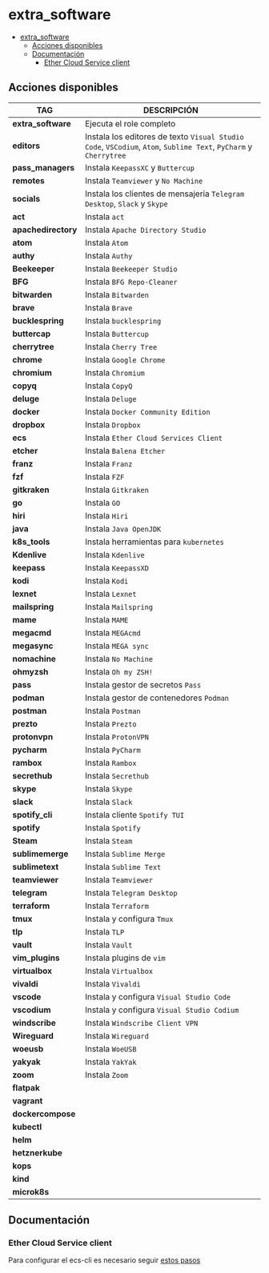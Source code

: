 # extra_software

- [extra_software](#extra_software)
  - [Acciones disponibles](#acciones-disponibles)
  - [Documentación](#documentación)
    - [Ether Cloud Service client](#ether-cloud-service-client)

## Acciones disponibles

| **TAG** | **DESCRIPCIÓN** |
|---------|-----------------|
| **extra_software** | Ejecuta el role completo |
| **editors** | Instala los editores de texto `Visual Studio Code`, `VSCodium`, `Atom`, `Sublime Text`, `PyCharm` y `Cherrytree` |
| **pass_managers** | Instala `KeepassXC` y `Buttercup` |
| **remotes** | Instala `Teamviewer` y `No Machine` |
| **socials** | Instala los clientes de mensajería `Telegram Desktop`, `Slack` y `Skype` |
| **act** | Instala `act` |
| **apachedirectory** | Instala `Apache Directory Studio` |
| **atom** | Instala `Atom` |
| **authy** | Instala `Authy` |
| **Beekeeper** | Instala `Beekeeper Studio`|
| **BFG** | Instala `BFG Repo-Cleaner` |
| **bitwarden** | Instala `Bitwarden` |
| **brave** | Instala `Brave` |
| **bucklespring** | Instala `bucklespring` |
| **buttercap** | Instala `Buttercup` |
| **cherrytree** | Instala `Cherry Tree` |
| **chrome** | Instala `Google Chrome` |
| **chromium** | Instala `Chromium` |
| **copyq** | Instala `CopyQ` |
| **deluge** | Instala `Deluge` |
| **docker** | Instala `Docker Community Edition` |
| **dropbox** | Instala `Dropbox` |
| **ecs** | Instala `Ether Cloud Services Client` |
| **etcher** | Instala `Balena Etcher` |
| **franz** | Instala `Franz` |
| **fzf** | Instala `FZF` |
| **gitkraken** | Instala `Gitkraken` |
| **go** | Instala `GO` |
| **hiri** | Instala `Hiri` |
| **java** | Instala `Java OpenJDK` |
| **k8s_tools** | Instala herramientas para `kubernetes` |
| **Kdenlive** | Instala `Kdenlive` |
| **keepass** | Instala `KeepassXD` |
| **kodi** | Instala `Kodi` |
| **lexnet** | Instala `Lexnet` |
| **mailspring** | Instala `Mailspring` |
| **mame** | Instala `MAME` |
| **megacmd** | Instala `MEGAcmd` |
| **megasync** | Instala `MEGA sync` |
| **nomachine** | Instala `No Machine` |
| **ohmyzsh** | Instala `Oh my ZSH!` |
| **pass** | Instala gestor de secretos `Pass` |
| **podman** | Instala gestor de contenedores `Podman` |
| **postman** | Instala `Postman` |
| **prezto** | Instala `Prezto` |
| **protonvpn** | Instala `ProtonVPN` |
| **pycharm** | Instala `PyCharm` |
| **rambox** | Instala `Rambox` |
| **secrethub** | Instala `Secrethub` |
| **skype** | Instala `Skype` |
| **slack** | Instala `Slack` |
| **spotify_cli** | Instala cliente `Spotify TUI` |
| **spotify** | Instala `Spotify` |
| **Steam** | Instala `Steam` |
| **sublimemerge** | Instala `Sublime Merge` |
| **sublimetext** | Instala `Sublime Text` |
| **teamviewer** | Instala `Teamviewer` |
| **telegram** | Instala `Telegram Desktop` |
| **terraform** | Instala `Terraform` |
| **tmux** | Instala y configura `Tmux` |
| **tlp** | Instala `TLP` |
| **vault** | Instala `Vault` |
| **vim_plugins** | Instala plugins de `vim` |
| **virtualbox** | Instala `Virtualbox` |
| **vivaldi** | Instala `Vivaldi` |
| **vscode** | Instala y configura `Visual Studio Code` |
| **vscodium** | Instala y configura `Visual Studio Codium` |
| **windscribe** | Instala `Windscribe Client VPN` |
| **Wireguard** | Instala `Wireguard` |
| **woeusb** | Instala `WoeUSB` |
| **yakyak** | Instala `YakYak` |
| **zoom** | Instala `Zoom` |
| **flatpak** | |
| **vagrant** | |
| **dockercompose** | |
| **kubectl** | |
| **helm** | |
| **hetznerkube** | |
| **kops** | |
| **kind** | |
| **microk8s** | |

## Documentación

### Ether Cloud Service client

Para configurar el ecs-cli es necesario seguir [estos pasos](https://platform.bbva.com/en-us/developers/ether-cli/documentation/03-getting-started)
